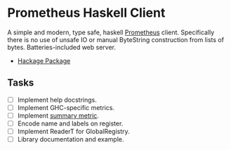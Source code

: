 # Prometheus Haskell Client

A simple and modern, type safe, haskell
[Prometheus](http://prometheus.io) client. Specifically there is no
use of unsafe IO or manual ByteString construction from lists of
bytes. Batteries-included web server.

- [Hackage Package](https://hackage.haskell.org/package/prometheus)

## Tasks

- [ ] Implement help docstrings.
- [ ] Implement GHC-specific metrics.
- [ ] Implement [summary metric](https://github.com/prometheus/client_golang/blob/master/prometheus/summary.go).
- [ ] Encode name and labels on register.
- [ ] Implement ReaderT for GlobalRegistry.
- [ ] Library documentation and example.
